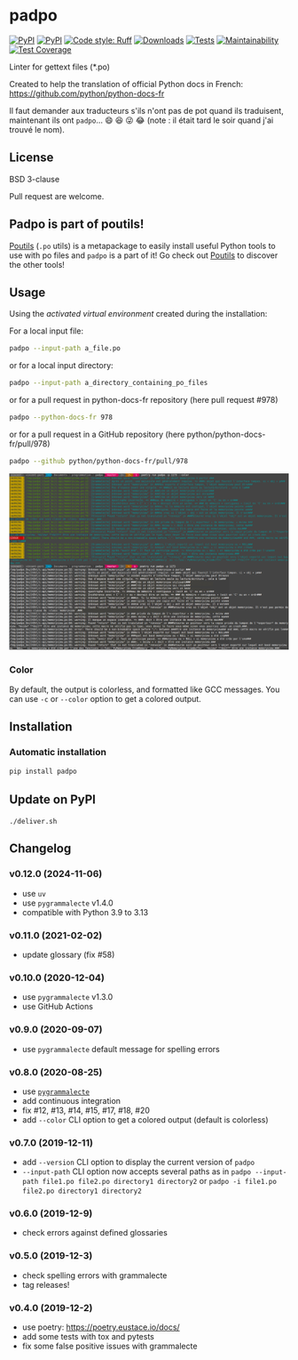 # padpo

[![PyPI](https://img.shields.io/pypi/v/padpo.svg)](https://pypi.python.org/pypi/padpo)
[![PyPI](https://img.shields.io/pypi/l/padpo.svg)](https://github.com/vpoulailleau/padpo/blob/master/LICENSE)
[![Code style: Ruff](https://img.shields.io/badge/code%20style-ruff-000000.svg)](https://github.com/astral-sh/ruff)
[![Downloads](https://pepy.tech/badge/padpo)](https://pepy.tech/project/padpo)
[![Tests](https://github.com/AFPy/padpo/workflows/Tests/badge.svg)](https://github.com/AFPy/padpo/actions?query=workflow%3ATests)
[![Maintainability](https://api.codeclimate.com/v1/badges/bbd3044291527d667778/maintainability)](https://codeclimate.com/github/AFPy/padpo/maintainability)
[![Test Coverage](https://api.codeclimate.com/v1/badges/bbd3044291527d667778/test_coverage)](https://codeclimate.com/github/AFPy/padpo/test_coverage)

Linter for gettext files (\*.po)

Created to help the translation of official Python docs in French: https://github.com/python/python-docs-fr

Il faut demander aux traducteurs s'ils n'ont pas de pot quand ils traduisent, maintenant ils ont `padpo`…
:smile: :laughing: :stuck_out_tongue_winking_eye: :joy: (note : il était tard le soir quand j'ai trouvé le nom).

## License

BSD 3-clause

Pull request are welcome.

## Padpo is part of poutils!

[Poutils](https://pypi.org/project/poutils) (`.po` utils) is a metapackage to easily install useful Python tools to use with po files
and `padpo` is a part of it! Go check out [Poutils](https://pypi.org/project/poutils) to discover the other tools!

## Usage

Using the _activated virtual environment_ created during the installation:

For a local input file:

```bash
padpo --input-path a_file.po
```

or for a local input directory:

```bash
padpo --input-path a_directory_containing_po_files
```

or for a pull request in python-docs-fr repository (here pull request #978)

```bash
padpo --python-docs-fr 978
```

or for a pull request in a GitHub repository (here python/python-docs-fr/pull/978)

```bash
padpo --github python/python-docs-fr/pull/978
```

![Screenshot](screenshot.png)

### Color

By default, the output is colorless, and formatted like GCC messages. You can use `-c`
or `--color` option to get a colored output.

## Installation

### Automatic installation

```bash
pip install padpo
```

## Update on PyPI

`./deliver.sh`

## Changelog

### v0.12.0 (2024-11-06)

- use `uv`
- use `pygrammalecte` v1.4.0
- compatible with Python 3.9 to 3.13

### v0.11.0 (2021-02-02)

- update glossary (fix #58)

### v0.10.0 (2020-12-04)

- use `pygrammalecte` v1.3.0
- use GitHub Actions

### v0.9.0 (2020-09-07)

- use `pygrammalecte` default message for spelling errors

### v0.8.0 (2020-08-25)

- use [`pygrammalecte`](https://github.com/vpoulailleau/pygrammalecte)
- add continuous integration
- fix #12, #13, #14, #15, #17, #18, #20
- add `--color` CLI option to get a colored output (default is colorless)

### v0.7.0 (2019-12-11)

- add `--version` CLI option to display the current version of `padpo`
- `--input-path` CLI option now accepts several paths as in
  `padpo --input-path file1.po file2.po directory1 directory2` or
  `padpo -i file1.po file2.po directory1 directory2`

### v0.6.0 (2019-12-9)

- check errors against defined glossaries

### v0.5.0 (2019-12-3)

- check spelling errors with grammalecte
- tag releases!

### v0.4.0 (2019-12-2)

- use poetry: https://poetry.eustace.io/docs/
- add some tests with tox and pytests
- fix some false positive issues with grammalecte
